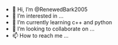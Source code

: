 - 👋 Hi, I’m @RenewedBark2005
- 👀 I’m interested in ...
- 🌱 I’m currently learning c++ and python
- 💞️ I’m looking to collaborate on ...
- 📫 How to reach me ...

<!---
RenewedBark2005/RenewedBark2005 is a ✨ special ✨ repository because its `README.md` (this file) appears on your GitHub profile.
You can click the Preview link to take a look at your changes.
--->
